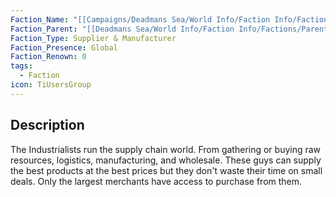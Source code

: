 ```yaml
---
Faction_Name: "[[Campaigns/Deadmans Sea/World Info/Faction Info/Factions/Major/Commerce Coalition/Industrialists]]"
Faction_Parent: "[[Deadmans Sea/World Info/Faction Info/Factions/Parent Factions/Commerce Coalition]]"
Faction_Type: Supplier & Manufacturer
Faction_Presence: Global
Faction_Renown: 0
tags:
  - Faction
icon: TiUsersGroup
---
```

## Description
The Industrialists run the supply chain world. From gathering or buying raw resources, logistics, manufacturing, and wholesale. These guys can supply the best products at the best prices but they don't waste their time on small deals. Only the largest merchants have access to purchase from them. 